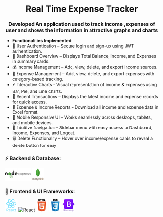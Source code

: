 <h1 align="center">Real Time Expense Tracker</h1>
<h3 align="center">Developed An application used to track income ,expenses of user and shows the information in attractive graphs and charts</h3>

- **Functionalities Implemented:**
- 🫆 User Authentication – Secure login and sign-up using JWT authentication.
- 🌁 Dashboard Overview – Displays Total Balance, Income, and Expenses in summary cards.
- 💰 Income Management – Add, view, delete, and export income sources.
- 💸  Expense Management – Add, view, delete, and export expenses with category-based tracking.
- ⚡ Interactive Charts – Visual representation of income & expenses using Bar, Pie, and Line charts.
- 🔁 Recent Transactions – Displays the latest income and expense records for quick access.
- 📢 Expense & Income Reports – Download all income and expense data in Excel format.
- 📲 Mobile Responsive UI – Works seamlessly across desktops, tablets, and mobile devices.
- 🧭 Intuitive Navigation – Sidebar menu with easy access to Dashboard, Income, Expenses, and Logout.
- 🗑️ Delete Functionality – Hover over income/expense cards to reveal a delete button for easy



### ⚡ Backend & Database:
<p align="left">
  <img src="https://raw.githubusercontent.com/devicons/devicon/master/icons/nodejs/nodejs-original-wordmark.svg" alt="Node.js" width="40" height="40"/>
  <img src="https://raw.githubusercontent.com/devicons/devicon/master/icons/express/express-original-wordmark.svg" alt="Express.js" width="40" height="40"/>
  <img src="https://raw.githubusercontent.com/devicons/devicon/master/icons/mongodb/mongodb-original-wordmark.svg" alt="MongoDB" width="40" height="40"/>
</p>

### 🎨 Frontend & UI Frameworks:
<p align="left">
  <img src="https://raw.githubusercontent.com/devicons/devicon/master/icons/react/react-original-wordmark.svg" alt="React" width="40" height="40"/>
   <img src="https://raw.githubusercontent.com/devicons/devicon/master/icons/tailwind/tailwind-original-wordmark.svg" alt="React" width="40" height="40"/>
  <img src="https://raw.githubusercontent.com/devicons/devicon/master/icons/html5/html5-original-wordmark.svg" alt="HTML5" width="40" height="40"/>
  <img src="https://raw.githubusercontent.com/devicons/devicon/master/icons/css3/css3-original-wordmark.svg" alt="CSS3" width="40" height="40"/>
  <img src="https://raw.githubusercontent.com/devicons/devicon/master/icons/bootstrap/bootstrap-original-wordmark.svg" alt="Bootstrap" width="40" height="40"/>
</p>
